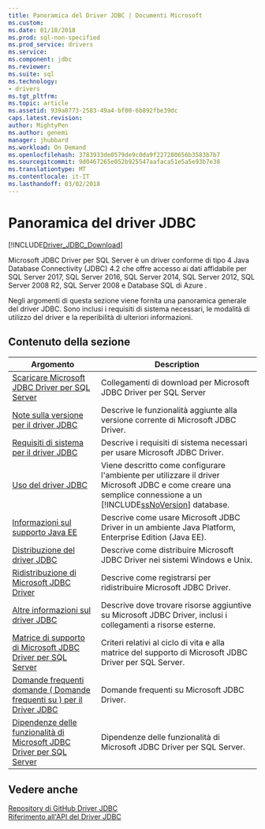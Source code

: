 ```yaml
---
title: Panoramica del Driver JDBC | Documenti Microsoft
ms.custom: 
ms.date: 01/18/2018
ms.prod: sql-non-specified
ms.prod_service: drivers
ms.service: 
ms.component: jdbc
ms.reviewer: 
ms.suite: sql
ms.technology:
- drivers
ms.tgt_pltfrm: 
ms.topic: article
ms.assetid: 939a8773-2583-49a4-bf00-6b892fbe39dc
caps.latest.revision: 
author: MightyPen
ms.author: genemi
manager: jhubbard
ms.workload: On Demand
ms.openlocfilehash: 3783933de0579de9c0da9f227280656b3583b7b7
ms.sourcegitcommit: 9d0467265e052b925547aafaca51e5a5e93b7e38
ms.translationtype: MT
ms.contentlocale: it-IT
ms.lasthandoff: 03/02/2018
---
```

# <a name="overview-of-the-jdbc-driver"></a>Panoramica del driver JDBC
[!INCLUDE[Driver_JDBC_Download](../../includes/driver_jdbc_download.md)]

  Microsoft JDBC Driver per SQL Server è un driver conforme di tipo 4 Java Database Connectivity (JDBC) 4.2 che offre accesso ai dati affidabile per SQL Server 2017, SQL Server 2016, SQL Server 2014, SQL Server 2012, SQL Server 2008 R2, SQL Server 2008 e Database SQL di Azure .  
  
 Negli argomenti di questa sezione viene fornita una panoramica generale del driver JDBC. Sono inclusi i requisiti di sistema necessari, le modalità di utilizzo del driver e la reperibilità di ulteriori informazioni.  
  
## <a name="in-this-section"></a>Contenuto della sezione  
  
|Argomento|Description|  
|-----------|-----------------|  
|[Scaricare Microsoft JDBC Driver per SQL Server](../../connect/jdbc/download-microsoft-jdbc-driver-for-sql-server.md)|Collegamenti di download per Microsoft JDBC Driver per SQL Server|  
|[Note sulla versione per il driver JDBC](../../connect/jdbc/release-notes-for-the-jdbc-driver.md)|Descrive le funzionalità aggiunte alla versione corrente di Microsoft JDBC Driver.|  
|[Requisiti di sistema per il driver JDBC](../../connect/jdbc/system-requirements-for-the-jdbc-driver.md)|Descrive i requisiti di sistema necessari per usare Microsoft JDBC Driver.|  
|[Uso del driver JDBC](../../connect/jdbc/using-the-jdbc-driver.md)|Viene descritto come configurare l'ambiente per utilizzare il driver Microsoft JDBC e come creare una semplice connessione a un [!INCLUDE[ssNoVersion](../../includes/ssnoversion_md.md)] database.|  
|[Informazioni sul supporto Java EE](../../connect/jdbc/understanding-java-ee-support.md)|Descrive come usare Microsoft JDBC Driver in un ambiente Java Platform, Enterprise Edition (Java EE).|  
|[Distribuzione del driver JDBC](../../connect/jdbc/deploying-the-jdbc-driver.md)|Descrive come distribuire Microsoft JDBC Driver nei sistemi Windows e Unix.|  
|[Ridistribuzione di Microsoft JDBC Driver](../../connect/jdbc/redistributing-the-microsoft-jdbc-driver.md)|Descrive come registrarsi per ridistribuire Microsoft JDBC Driver.|  
|[Altre informazioni sul driver JDBC](../../connect/jdbc/finding-additional-jdbc-driver-information.md)|Descrive dove trovare risorse aggiuntive su Microsoft JDBC Driver, inclusi i collegamenti a risorse esterne.|  
|[Matrice di supporto di Microsoft JDBC Driver per SQL Server](../../connect/jdbc/microsoft-jdbc-driver-for-sql-server-support-matrix.md)|Criteri relativi al ciclo di vita e alla matrice del supporto di Microsoft JDBC Driver per SQL Server.|  
|[Domande frequenti domande &#40; Domande frequenti su &#41; per il Driver JDBC](../../connect/jdbc/frequently-asked-questions-faq-for-jdbc-driver.md)|Domande frequenti su Microsoft JDBC Driver.|  
|[Dipendenze delle funzionalità di Microsoft JDBC Driver per SQL Server](../../connect/jdbc/feature-dependencies-of-microsoft-jdbc-driver-for-sql-server.md)|Dipendenze delle funzionalità di Microsoft JDBC Driver per SQL Server.|

## <a name="see-also"></a>Vedere anche  
 [Repository di GitHub Driver JDBC](https://github.com/microsoft/mssql-jdbc)  
 [Riferimento all'API del Driver JDBC](../../connect/jdbc/reference/jdbc-driver-api-reference.md)  
  
  
